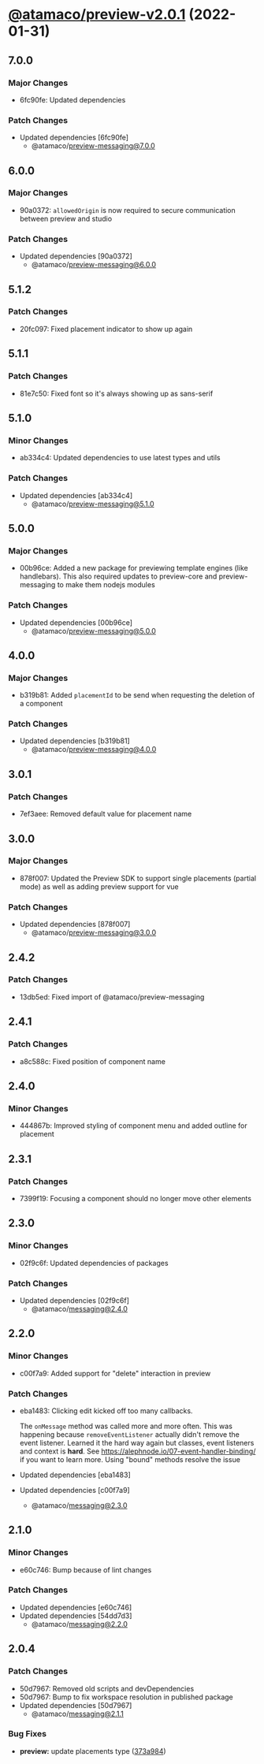# [@atamaco/preview-v2.0.1](https://github.com/atamaco/atama-integrations/compare/@atamaco/preview-v2.0.0...@atamaco/preview-v2.0.1) (2022-01-31)

## 7.0.0

### Major Changes

- 6fc90fe: Updated dependencies

### Patch Changes

- Updated dependencies [6fc90fe]
  - @atamaco/preview-messaging@7.0.0

## 6.0.0

### Major Changes

- 90a0372: `allowedOrigin` is now required to secure communication between preview and studio

### Patch Changes

- Updated dependencies [90a0372]
  - @atamaco/preview-messaging@6.0.0

## 5.1.2

### Patch Changes

- 20fc097: Fixed placement indicator to show up again

## 5.1.1

### Patch Changes

- 81e7c50: Fixed font so it's always showing up as sans-serif

## 5.1.0

### Minor Changes

- ab334c4: Updated dependencies to use latest types and utils

### Patch Changes

- Updated dependencies [ab334c4]
  - @atamaco/preview-messaging@5.1.0

## 5.0.0

### Major Changes

- 00b96ce: Added a new package for previewing template engines (like handlebars). This also required updates to preview-core and preview-messaging to make them nodejs modules

### Patch Changes

- Updated dependencies [00b96ce]
  - @atamaco/preview-messaging@5.0.0

## 4.0.0

### Major Changes

- b319b81: Added `placementId` to be send when requesting the deletion of a component

### Patch Changes

- Updated dependencies [b319b81]
  - @atamaco/preview-messaging@4.0.0

## 3.0.1

### Patch Changes

- 7ef3aee: Removed default value for placement name

## 3.0.0

### Major Changes

- 878f007: Updated the Preview SDK to support single placements (partial mode) as well as adding preview support for vue

### Patch Changes

- Updated dependencies [878f007]
  - @atamaco/preview-messaging@3.0.0

## 2.4.2

### Patch Changes

- 13db5ed: Fixed import of @atamaco/preview-messaging

## 2.4.1

### Patch Changes

- a8c588c: Fixed position of component name

## 2.4.0

### Minor Changes

- 444867b: Improved styling of component menu and added outline for placement

## 2.3.1

### Patch Changes

- 7399f19: Focusing a component should no longer move other elements

## 2.3.0

### Minor Changes

- 02f9c6f: Updated dependencies of packages

### Patch Changes

- Updated dependencies [02f9c6f]
  - @atamaco/messaging@2.4.0

## 2.2.0

### Minor Changes

- c00f7a9: Added support for "delete" interaction in preview

### Patch Changes

- eba1483: Clicking edit kicked off too many callbacks.

  The `onMessage` method was called more and more often. This was happening because `removeEventListener` actually didn't remove the event listener. Learned it the hard way again but classes, event listeners and context is **hard**. See https://alephnode.io/07-event-handler-binding/ if you want to learn more.
  Using "bound" methods resolve the issue

- Updated dependencies [eba1483]
- Updated dependencies [c00f7a9]
  - @atamaco/messaging@2.3.0

## 2.1.0

### Minor Changes

- e60c746: Bump because of lint changes

### Patch Changes

- Updated dependencies [e60c746]
- Updated dependencies [54dd7d3]
  - @atamaco/messaging@2.2.0

## 2.0.4

### Patch Changes

- 50d7967: Removed old scripts and devDependencies
- 50d7967: Bump to fix workspace resolution in published package
- Updated dependencies [50d7967]
  - @atamaco/messaging@2.1.1

### Bug Fixes

- **preview:** update placements type ([373a984](https://github.com/atamaco/atama-integrations/commit/373a9847d958a9c34c783fe0f00d5d9052f52bf6))

